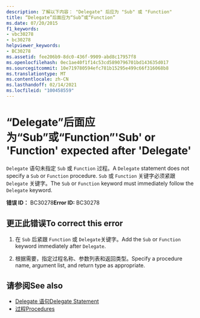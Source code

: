 ```yaml
---
description: 了解以下内容： "Delegate" 后应为 "Sub" 或 "Function"
title: “Delegate”后面应为“Sub”或“Function”
ms.date: 07/20/2015
f1_keywords:
- vbc30278
- bc30278
helpviewer_keywords:
- BC30278
ms.assetid: fee206b9-8dc0-436f-9909-abd8c17957f8
ms.openlocfilehash: 0ec1ae40f1f14c53cd5890796701bd143635d017
ms.sourcegitcommit: 10e719780594efc781b15295e499c66f316068b8
ms.translationtype: MT
ms.contentlocale: zh-CN
ms.lasthandoff: 02/14/2021
ms.locfileid: "100458559"
---
```

# <a name="sub-or-function-expected-after-delegate"></a><span data-ttu-id="bef26-103">“Delegate”后面应为“Sub”或“Function”</span><span class="sxs-lookup"><span data-stu-id="bef26-103">'Sub' or 'Function' expected after 'Delegate'</span></span>

<span data-ttu-id="bef26-104">`Delegate` 语句未指定 `Sub` 或 `Function` 过程。</span><span class="sxs-lookup"><span data-stu-id="bef26-104">A `Delegate` statement does not specify a `Sub` or `Function` procedure.</span></span> <span data-ttu-id="bef26-105">`Sub` 或 `Function` 关键字必须紧跟 `Delegate` 关键字。</span><span class="sxs-lookup"><span data-stu-id="bef26-105">The `Sub` or `Function` keyword must immediately follow the `Delegate` keyword.</span></span>  
  
 <span data-ttu-id="bef26-106">**错误 ID：** BC30278</span><span class="sxs-lookup"><span data-stu-id="bef26-106">**Error ID:** BC30278</span></span>  
  
## <a name="to-correct-this-error"></a><span data-ttu-id="bef26-107">更正此错误</span><span class="sxs-lookup"><span data-stu-id="bef26-107">To correct this error</span></span>  
  
1. <span data-ttu-id="bef26-108">在 `Sub` 后紧跟 `Function` 或 `Delegate`关键字。</span><span class="sxs-lookup"><span data-stu-id="bef26-108">Add the `Sub` or `Function` keyword immediately after `Delegate`.</span></span>  
  
2. <span data-ttu-id="bef26-109">根据需要，指定过程名称、参数列表和返回类型。</span><span class="sxs-lookup"><span data-stu-id="bef26-109">Specify a procedure name, argument list, and return type as appropriate.</span></span>  
  
## <a name="see-also"></a><span data-ttu-id="bef26-110">请参阅</span><span class="sxs-lookup"><span data-stu-id="bef26-110">See also</span></span>

- [<span data-ttu-id="bef26-111">Delegate 语句</span><span class="sxs-lookup"><span data-stu-id="bef26-111">Delegate Statement</span></span>](../language-reference/statements/delegate-statement.md)
- [<span data-ttu-id="bef26-112">过程</span><span class="sxs-lookup"><span data-stu-id="bef26-112">Procedures</span></span>](../programming-guide/language-features/procedures/index.md)
